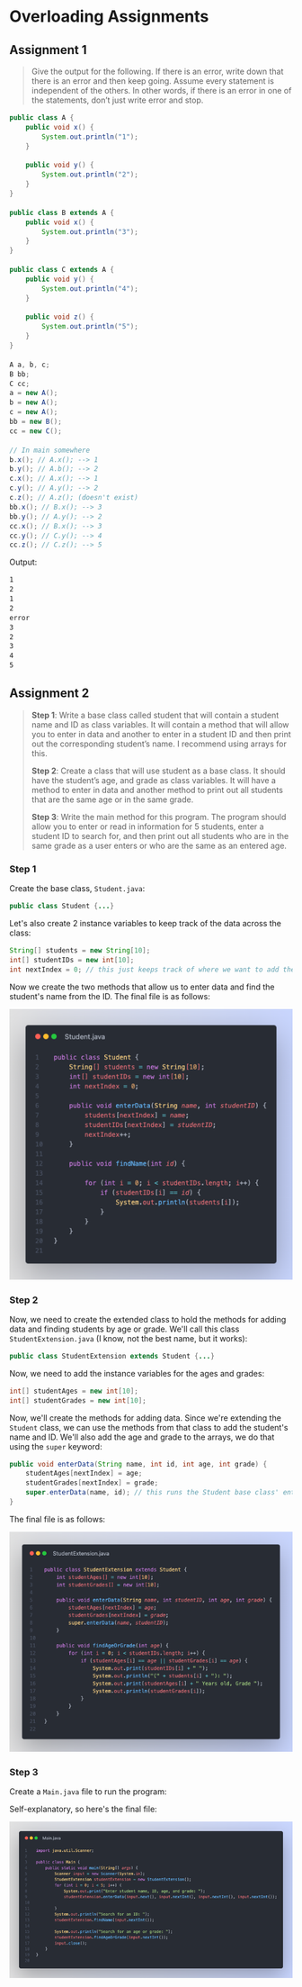 # Overloading Assignments

## Assignment 1

> Give the output for the following. If there is an error, write down that there is an error and then keep going. Assume every statement is independent of the others. In other words, if there is an error in one of the statements, don’t just write
> error and stop.

```java
public class A {
    public void x() {
        System.out.println("1");
    }

    public void y() {
        System.out.println("2");
    }
}

public class B extends A {
    public void x() {
        System.out.println("3");
    }
}

public class C extends A {
    public void y() {
        System.out.println("4");
    }

    public void z() {
        System.out.println("5");
    }
}

A a, b, c;
B bb;
C cc;
a = new A();
b = new A();
c = new A();
bb = new B();
cc = new C();

// In main somewhere
b.x(); // A.x(); --> 1
b.y(); // A.b(); --> 2
c.x(); // A.x(); --> 1
c.y(); // A.y(); --> 2
c.z(); // A.z(); (doesn't exist)
bb.x(); // B.x(); --> 3
bb.y(); // A.y(); --> 2
cc.x(); // B.x(); --> 3
cc.y(); // C.y(); --> 4
cc.z(); // C.z(); --> 5
```

Output:

```cmd
1
2
1
2
error
3
2
3
4
5
```

## Assignment 2

> **Step 1**: Write a base class called student that will contain a student name and ID as class variables. It will contain a method that will allow you to enter in data and another to enter in a student ID and then print out the corresponding student’s name. I recommend using arrays for this.
>
> **Step 2**: Create a class that will use student as a base class. It should have the student’s age, and grade as class variables. It will have a method to enter in data and another method to print out all students that are the same age or in the same grade.
>
> **Step 3**: Write the main method for this program. The program should allow you to enter or read in information for 5 students, enter a student ID to search for, and then print out all students who are in the same grade as a user enters or who are the same as an entered age.

### Step 1

Create the base class, `Student.java`:

```java
public class Student {...}
```

Let's also create 2 instance variables to keep track of the data across the class:

```java
String[] students = new String[10];
int[] studentIDs = new int[10];
int nextIndex = 0; // this just keeps track of where we want to add the next student
```

Now we create the two methods that allow us to enter data and find the student's name from the ID. The final file is as follows:

![Student.java](images/Student.java.png)

### Step 2

Now, we need to create the extended class to hold the methods for adding data and finding students by age or grade. We'll call this class `StudentExtension.java` (I know, not the best name, but it works):

```java
public class StudentExtension extends Student {...}
```

Now, we need to add the instance variables for the ages and grades:

```java
int[] studentAges = new int[10];
int[] studentGrades = new int[10];
```

Now, we'll create the methods for adding data. Since we're extending the `Student` class, we can use the methods from that class to add the student's name and ID. We'll also add the age and grade to the arrays, we do that using the `super` keyword:

```java
public void enterData(String name, int id, int age, int grade) {
    studentAges[nextIndex] = age;
    studentGrades[nextIndex] = grade;
    super.enterData(name, id); // this runs the Student base class' enterData method
}
```

The final file is as follows:

![StudentExtension.java](images/StudentExtension.java.png)

### Step 3

Create a `Main.java` file to run the program:

Self-explanatory, so here's the final file:

![Main.java](images/Main.java.png)
